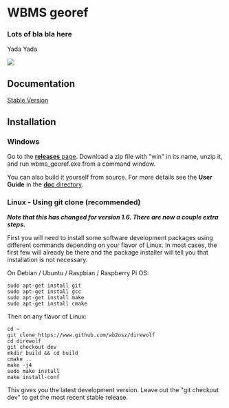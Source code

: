 # WBMS georef #

### Lots of bla bla here ###

Yada Yada

![](example_picture.png)


## Documentation ##

[Stable Version](https://github.com/lb2oj/wbms_georef/tree/master/doc)


## Installation ##

### Windows ###

Go to the [**releases** page](https://github.com/lb2oj/wbms_georef/releases).   Download a zip file with "win" in its name, unzip it, and run wbms_georef.exe from a command window.

You can also build it yourself from source.  For more details see the **User Guide** in the [**doc** directory](https://github.com/lb2oj/wbms_georef/tree/master/doc).

### Linux - Using git clone (recommended) ###

***Note that this has changed for version 1.6.  There are now a couple extra steps.***


First you will need to install some software development packages using different commands depending on your flavor of Linux.
In most cases, the first few  will already be there and the package installer will tell you that installation is not necessary.

On Debian / Ubuntu / Raspbian / Raspberry Pi OS:

    sudo apt-get install git
    sudo apt-get install gcc
    sudo apt-get install make
    sudo apt-get install cmake

Then on any flavor of Linux:

	cd ~
	git clone https://www.github.com/wb2osz/direwolf
	cd direwolf
    git checkout dev
	mkdir build && cd build
	cmake ..
	make -j4
	sudo make install
	make install-conf

This gives you the latest development version.  Leave out the "git checkout dev" to get the most recent stable release.

